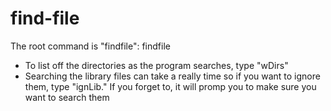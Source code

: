 # find-file


The root command is "findfile": findfile <start directory> <with directories> <ignore library files>
 - To list off the directories as the program searches, type "wDirs"
 - Searching the library files can take a really time so if you want to ignore them, type "ignLib." If you forget to, it will promp you to make sure you want to search them
